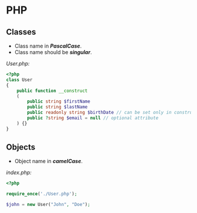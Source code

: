 # PHP

## Classes

- Class name in ***PascalCase***.
- Class name should be ***singular***.

*User.php:*

```php
<?php
class User
{
    public function __construct
    (
        public string $firstName
        public string $lastName
        public readonly string $birthDate // can be set only in constructor
        public ?string $email = null // optional attribute
    ) {}
}
 ```

## Objects

- Object name in ***camelCase***.

*index.php:*

```php
<?php

require_once('./User.php');

$john = new User("John", "Doe");
```
